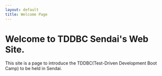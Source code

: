 ```yaml
---
layout: default
title: Welcome Page
---
```


Welcome to TDDBC Sendai's Web Site.
===================

This site is a page to introduce the TDDBC(Test-Driven Development Boot Camp) to be held in Sendai.
